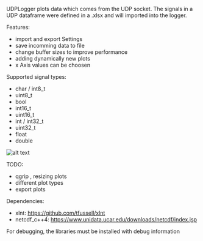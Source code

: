 UDPLogger plots data which comes from the UDP socket. The signals in a UDP dataframe were defined in a .xlsx and will imported into the logger.

Features:
- import and export Settings
- save incomming data to file
- change buffer sizes to improve performance
- adding dynamically new plots
- x Axis values can be choosen

Supported signal types:
- char / int8_t
- uint8_t
- bool
- int16_t
- uint16_t
- int / int32_t
- uint32_t
- float
- double

![alt text](https://github.com/Murmele/UDPLogger/blob/master/res/images/MainView.png)

TODO:
- qgrip , resizing plots
- different plot types
- export plots

Dependencies:
- xlnt: https://github.com/tfussell/xlnt
- netcdf_c++4: https://www.unidata.ucar.edu/downloads/netcdf/index.jsp

For debugging, the libraries must be installed with debug information
